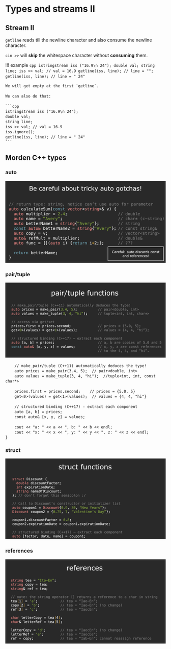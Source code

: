 # Types and streams II

## Stream II

`getline` reads till the newline character and also consume the newline character.

`cin >>` will **skip** the whitespace character without **consuming** them.

!!! example
    ```cpp
    istringstream iss ("16.9\n 24");
    double val;
    string line;
    iss >> val; // val = 16.9
    getline(iss, line); // line = "";
    getline(iss, line); // line = " 24"
    ```

    We will get empty at the first `getline`.

    We can also do that:

    ```cpp
    istringstream iss ("16.9\n 24");
    double val;
    string line;
    iss >> val; // val = 16.9
    iss.ignore();
    getline(iss, line); // line = " 24"
    ```

## Morden C++ types

### auto

![alt text](<CleanShot 2025-01-25 at 09.35.39@2x.png>)

### pair/tuple

![alt text](<CleanShot 2025-01-25 at 10.00.07@2x.png>)

```cppvoid pairAndTuple() {
    // make_pair/tuple (C++11) automatically deduces the type!
    auto prices = make_pair(3.4, 5);  // pair<double, int>
    auto values = make_tuple(3, 4, "hi");  //tuple<int, int, const char*>

    prices.first = prices.second;    // prices = {5.0, 5}
    get<0>(values) = get<1>(values);  // values = {4, 4, "hi"}

    // structured binding (C++17) - extract each component
    auto [a, b] = prices;
    const auto& [x, y, z] = values;

    cout << "a: " << a << ", b: " << b << endl;
    cout << "x: " << x << ", y: " << y << ", z: " << z << endl;
}
```

### struct

![alt text](<CleanShot 2025-01-25 at 10.00.59@2x.png>)

### references

![alt text](<CleanShot 2025-01-25 at 10.01.16@2x.png>)

